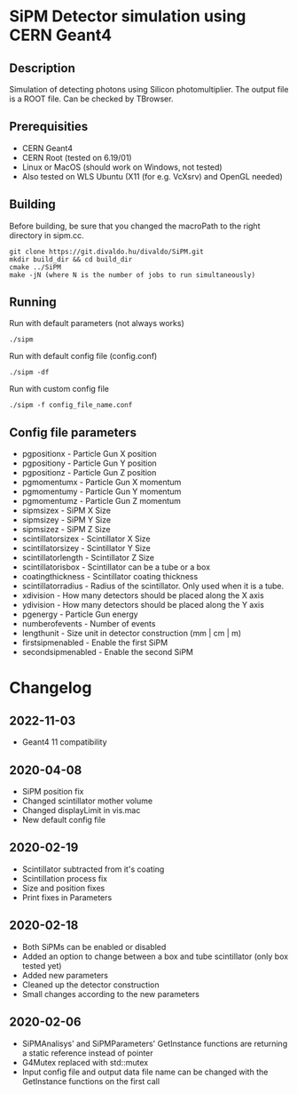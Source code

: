 
# SiPM Detector simulation using CERN Geant4

## Description
Simulation of detecting photons using Silicon photomultiplier.
The output file is a ROOT file. Can be checked by TBrowser.

## Prerequisities
* CERN Geant4
* CERN Root (tested on 6.19/01)
* Linux or MacOS (should work on Windows, not tested)
* Also tested on WLS Ubuntu (X11 (for e.g. VcXsrv) and OpenGL needed)

## Building
Before building, be sure that you changed the macroPath to the right directory in sipm.cc.
```
git clone https://git.divaldo.hu/divaldo/SiPM.git
mkdir build_dir && cd build_dir
cmake ../SiPM
make -jN (where N is the number of jobs to run simultaneously)
```

## Running
Run with default parameters (not always works)
```
./sipm
```
Run with default config file (config.conf)
```
./sipm -df
```
Run with custom config file
```
./sipm -f config_file_name.conf
```

## Config file parameters
* pgpositionx - Particle Gun X position
* pgpositiony - Particle Gun Y position
* pgpositionz - Particle Gun Z position
* pgmomentumx - Particle Gun X momentum
* pgmomentumy - Particle Gun Y momentum
* pgmomentumz - Particle Gun Z momentum
* sipmsizex - SiPM X Size
* sipmsizey - SiPM Y Size
* sipmsizez - SiPM Z Size
* scintillatorsizex - Scintillator X Size
* scintillatorsizey - Scintillator Y Size
* scintillatorlength - Scintillator Z Size
* scintillatorisbox - Scintillator can be a tube or a box
* coatingthickness - Scintillator coating thickness
* scintillatorradius - Radius of the scintillator. Only used when it is a tube.
* xdivision - How many detectors should be placed along the X axis
* ydivision - How many detectors should be placed along the Y axis
* pgenergy - Particle Gun energy
* numberofevents - Number of events
* lengthunit - Size unit in detector construction (mm | cm | m)
* firstsipmenabled - Enable the first SiPM
* secondsipmenabled - Enable the second SiPM

# Changelog
## 2022-11-03
* Geant4 11 compatibility

## 2020-04-08
* SiPM position fix
* Changed scintillator mother volume
* Changed displayLimit in vis.mac
* New default config file

## 2020-02-19
* Scintillator subtracted from it's coating
* Scintillation process fix
* Size and position fixes
* Print fixes in Parameters

## 2020-02-18
* Both SiPMs can be enabled or disabled
* Added an option to change between a box and tube scintillator (only box tested yet)
* Added new parameters
* Cleaned up the detector construction
* Small changes according to the new parameters

## 2020-02-06
* SiPMAnalisys' and SiPMParameters' GetInstance functions are returning a static reference instead of pointer
* G4Mutex replaced with std::mutex
* Input config file and output data file name can be changed with the GetInstance functions on the first call
